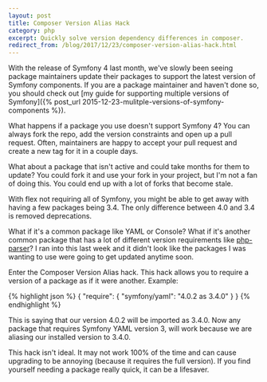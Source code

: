 ```yaml
---
layout: post
title: Composer Version Alias Hack
category: php
excerpt: Quickly solve version dependency differences in composer.
redirect_from: /blog/2017/12/23/composer-version-alias-hack.html
---
```

With the release of Symfony 4 last month, we've slowly been seeing package
maintainers update their packages to support the latest version of Symfony
components. If you are a package maintainer and haven't done so, you should
check out [my guide for supporting multiple versions of Symfony]({% post_url 2015-12-23-mulitple-versions-of-symfony-components %}).

What happens if a package you use doesn't support Symfony 4? You can always
fork the repo, add the version constraints and open up a pull request. Often,
maintainers are happy to accept your pull request and create a new tag for it
in a couple days.

What about a package that isn't active and could take months for them to update?
You could fork it and use your fork in your project, but I'm not a fan of doing
this. You could end up with a lot of forks that become stale.

With flex not requiring all of Symfony, you might be able to get away with
having a few packages being 3.4. The only difference between 4.0 and 3.4 is
removed deprecations.

What if it's a common package like YAML or Console? What if it's another common
package that has a lot of different version requirements like
[php-parser][php-parser]? I ran into this last week and it didn't look like the
packages I was wanting to use were going to get updated anytime soon.

Enter the Composer Version Alias hack. This hack allows you to require a version
of a package as if it were another. Example:

{% highlight json %}
{
    "require": {
        "symfony/yaml": "4.0.2 as 3.4.0"
    }
}
{% endhighlight %}

This is saying that our version 4.0.2 will be imported as 3.4.0. Now any package
that requires Symfony YAML version 3, will work because we are aliasing our
installed version to 3.4.0.

This hack isn't ideal. It may not work 100% of the time and can cause upgrading
to be annoying (because it requires the full version). If you find yourself
needing a package really quick, it can be a lifesaver.

[php-parser]: https://github.com/nikic/PHP-Parser
